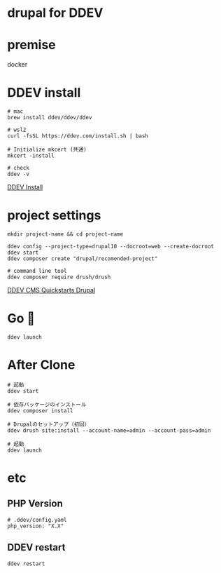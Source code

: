 # drupal for DDEV

# premise
docker

# DDEV install
```
# mac
brew install ddev/ddev/ddev

# wsl2
curl -fsSL https://ddev.com/install.sh | bash

# Initialize mkcert (共通)
mkcert -install

# check
ddev -v
```
[DDEV Install](https://docs.ddev.com/en/stable/users/install/ddev-installation/#macos)


# project settings
```
mkdir project-name && cd project-name

ddev config --project-type=drupal10 --docroot=web --create-docroot
ddev start
ddev composer create "drupal/recomended-project"

# command line tool
ddev composer require drush/drush
```
[DDEV CMS Quickstarts Drupal](https://docs.ddev.com/en/stable/users/quickstart/#drupal)

# Go 🚀
```
ddev launch
```

# After Clone
```
# 起動
ddev start

# 依存パッケージのインストール
ddev composer install

# Drupalのセットアップ（初回）
ddev drush site:install --account-name=admin --account-pass=admin

# 起動
ddev launch
```

# etc

## PHP Version
```
# .ddev/config.yaml
php_version: "X.X"
```

## DDEV restart
```
ddev restart
```
